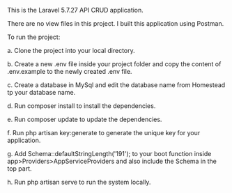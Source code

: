 This is the Laravel 5.7.27 API CRUD application. 

There are no view files in this project. I built this application using Postman.

To run the project:

a. Clone the project into your local directory.

b. Create a new .env file inside your project folder and copy the content of .env.example to the newly created .env file.

c. Create a database in MySql and edit the database name from Homestead tp your database name.

d. Run composer install to install the dependencies.

e. Run composer update to update the dependencies.

f. Run php artisan key:generate to generate the unique key for your application.

g. Add Schema::defaultStringLength('191'); to your boot function inside app>Providers>AppServiceProviders and also include the Schema in      the top part.

h. Run php artisan serve to run the system locally.
